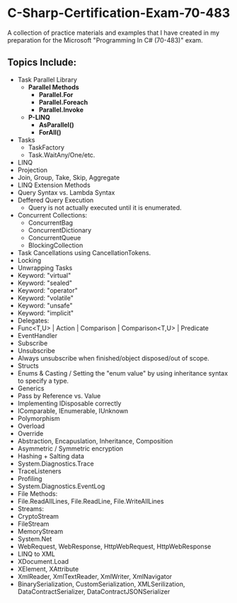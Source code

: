 # C-Sharp-Certification-Exam-70-483
A collection of practice materials and examples that I have created in my preparation for the Microsoft "Programming In C# (70-483)" exam.

Topics Include:
--
* Task Parallel Library
  * **Parallel Methods**
    * **Parallel.For**
    * **Parallel.Foreach**
    * **Parallel.Invoke**
  * **P-LINQ**
    * **AsParallel()**
    * **ForAll()**
* Tasks
  * TaskFactory
  * Task.WaitAny/One/etc.
* LINQ
 * Projection
 * Join, Group, Take, Skip, Aggregate
 * LINQ Extension Methods
 * Query Syntax vs. Lambda Syntax
 * Deffered Query Execution
   * Query is not actually executed until it is enumerated.
* Concurrent Collections:
  * ConcurrentBag
  * ConcurrentDictionary
  * ConcurrentQueue
  * BlockingCollection
* Task Cancellations using CancellationTokens.
* Locking
* Unwrapping Tasks
* Keyword: "virtual"
* Keyword: "sealed"
* Keyword: "operator"
* Keyword: "volatile"
* Keyword: "unsafe"
* Keyword: "implicit"
* Delegates:
 * Func<T,U> | Action<T> | Comparison<T> | Comparison<T,U> | Predicate<T>
 * EventHandler<T>
  * Subscribe
  * Unsubscribe
   * Always unsubscribe when finished/object disposed/out of scope.
* Structs
* Enums & Casting / Setting the "enum value" by using inheritance syntax to specify a type.
* Generics
* Pass by Reference vs. Value
* Implementing IDisposable correctly
* IComparable, IEnumerable, IUnknown
* Polymorphism
 * Overload
 * Override
* Abstraction, Encapuslation, Inheritance, Composition
* Asymmetric / Symmetric encryption
* Hashing + Salting data
* System.Diagnostics.Trace
 * TraceListeners
* Profiling
* System.Diagnostics.EventLog
* File Methods:
 * File.ReadAllLines, File.ReadLine, File.WriteAllLines
* Streams:
 * CryptoStream
 * FileStream
 * MemoryStream
* System.Net
 * WebRequest, WebResponse, HttpWebRequest, HttpWebResponse
* LINQ to XML
 * XDocument.Load
 * XElement, XAttribute
* XmlReader, XmlTextReader, XmlWriter, XmlNavigator
* BinarySerialization, CustomSerialization, XMLSerilization, DataContractSerializer, DataContractJSONSerializer 

